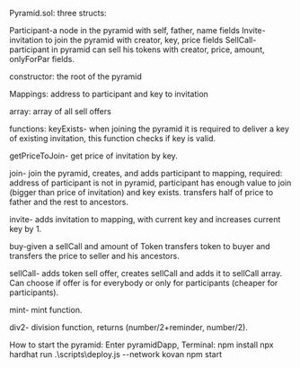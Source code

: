 Pyramid.sol:
three structs:

Participant-a node in the pyramid with self, father, name fields
Invite- invitation to join the pyramid with creator, key, price fields 
SellCall- participant in pyramid can sell his tokens with creator, price, amount, onlyForPar fields. 

constructor:
the root of the pyramid

Mappings:
address to participant and key to invitation 

array:
array of all sell offers

functions:
keyExists- when joining the pyramid it is required to deliver a key of existing invitation, this function checks if key is valid.

getPriceToJoin- get price of invitation by key.

join- join the pyramid, creates, and adds participant to mapping, 
required: address of participant is not in pyramid, participant has enough
value to join (bigger than price of invitation) and key exists.
transfers half of price to father and the rest to ancestors.

invite- adds invitation to mapping, with current key and increases current key by 1.

buy-given a sellCall and amount of Token transfers token to buyer and transfers the price to seller and his ancestors.

sellCall- adds token sell offer, creates sellCall and adds it to sellCall array. Can choose if offer is for everybody or only for participants (cheaper for participants).

mint- mint function.

div2- division function, returns (number/2+reminder, number/2).


How to start the pyramid:
Enter pyramidDapp, 
Terminal: npm install
npx hardhat run .\scripts\deploy.js --network kovan
npm start
